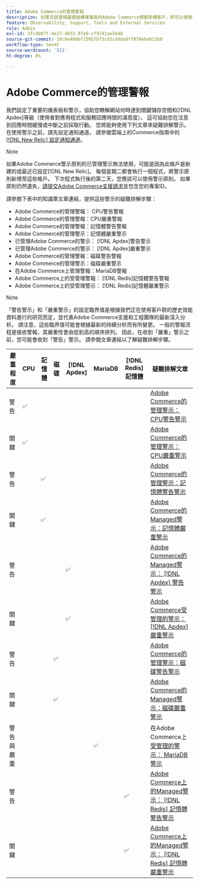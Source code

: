 ```yaml
---
title: Adobe Commerce的管理警報
description: 如果您是雲端基礎結構專業版的Adobe Commerce規劃架構客戶，則可以使用受管理警報來瞭解您網站的健康情況。 如果您是雲端基礎結構入門計畫架構客戶的Adobe Commerce，您將只會收到 [!DNL Apdex] 和錯誤率條件的警示。
feature: Observability, Support, Tools and External Services
role: Admin
exl-id: 3fc4b07f-4e27-4833-97a9-cf9741ae5648
source-git-commit: 18c8e466bf15957b73cd3cddda8ff078ebeb23b0
workflow-type: tm+mt
source-wordcount: '511'
ht-degree: 0%

---
```


# Adobe Commerce的管理警報


我們設定了重要的儀表板和警示，協助您瞭解網站何時達到關鍵儲存空間和[!DNL Apdex]等級（使用者對應用程式和服務回應時間的滿意度）。 這可協助您在注意到回應時間緩慢或中斷之前採取行動。 您將能夠使用下列文章來疑難排解警示。 在使用警示之前，請先設定通知通道。 請參閱雲端上的Commerce指南中的[[!DNL New Relic] 設定通知通道](https://experienceleague.adobe.com/zh-hant/docs/commerce-on-cloud/user-guide/monitor/new-relic/new-relic-service)。

>[!NOTE]
>
>如果Adobe Commerce警示原則的已管理警示無法使用，可能是因為此帳戶是新建的或最近已設定[!DNL New Relic]。 每個星期二都會執行一個程式，將警示原則新增至這些帳戶。 下次程式執行後的第二天，您應該可以使用警示原則。 如果原則仍然遺失，[請提交Adobe Commerce支援請求](https://experienceleague.adobe.com/zh-hant/docs/commerce-knowledge-base/kb/help-center-guide/magento-help-center-user-guide#support-case)並包含您的專案ID。

請參閱下表中的知識庫文章連結，提供這些警示的疑難排解步驟：

* Adobe Commerce的管理警報： CPU警告警報
* Adobe Commerce的管理警報：CPU嚴重警報
* Adobe Commerce的管理警報：記憶體警告警報
* Adobe Commerce的管理警示：記憶體嚴重警示
* 已管理Adobe Commerce的警示： [!DNL Apdex]警告警示
* 已管理Adobe Commerce的警示： [!DNL Apdex]嚴重警示
* Adobe Commerce的管理警報：磁碟警告警報
* Adobe Commerce的管理警示：磁碟嚴重警示
* 在Adobe Commerce上管理警報：MariaDB警報
* Adobe Commerce上的受管理警報： [!DNL Redis]記憶體警告警報
* Adobe Commerce上的受管理警示： [!DNL Redis]記憶體嚴重警示

>[!NOTE]
>
>「警告警示」和「嚴重警示」的設定臨界值是根據我們正在使用客戶群的歷史效能資料進行的研究而定，並代表Adobe Commerce支援和工程團隊的最新深入分析。 請注意，這些臨界值可能會根據最新的持續分析而有所變更。 一般的警報流程是接收警報，其嚴重性會由低到高的順序排列。 因此，在收到「嚴重」警示之前，您可能會收到「警告」警示。 請參閱文章連結以了解疑難排解步驟。

| 嚴重程度 | CPU | 記憶體 | 磁碟 | [!DNL Apdex] | MariaDB | [!DNL Redis]記憶體 | 疑難排解文章 |
|----------|-----|--------|------|-------|---------|--------------|-------------------------|
| 警告 | ✅ |        |      |       |         |              | [Adobe Commerce的管理警示： CPU警告警示](managed-alerts-for-magento-commerce-cpu-warning-alert.md) |
| 關鍵 | ✅ |        |      |       |         |              | [Adobe Commerce的管理警示： CPU嚴重警示](managed-alerts-on-magento-commerce-cpu-critical-alert.md) |
| 警告 |     | ✅ |      |       |         |              | [Adobe Commerce的管理警示：記憶體警告警示](managed-alerts-for-magento-commerce-memory-warning-alert.md) |
| 關鍵 |     | ✅ |      |       |         |              | [Adobe Commerce的Managed警示：記憶體嚴重警示](managed-alerts-on-magento-commerce-memory-critical-alert.md) |
| 警告 |     |        |      | ✅ |         |              | [Adobe Commerce的Managed警示： [!DNL Apdex] 警告警示](managed-alerts-for-magento-commerce-apdex-warning-alert.md) |
| 關鍵 |     |        |      | ✅ |         |              | [Adobe Commerce受管理的警示： [!DNL Apdex] 嚴重警示](managed-alerts-for-magento-commerce-apdex-critical-alert.md) |
| 警告 |     |        | ✅ |       |         |              | [Adobe Commerce的管理警示：磁碟警告警示](managed-alerts-for-magento-commerce-disk-warning-alert.md) |
| 關鍵 |     |        | ✅ |       |         |              | [Adobe Commerce的Managed警示：磁碟嚴重警示](managed-alerts-for-magento-commerce-disk-critical-alert.md) |
| 警告與嚴重 |     |        |      |       | ✅ |              | 在Adobe Commerce上[受管理的警示： MariaDB警示](managed-alerts-on-magento-commerce-mariadb-alerts.md) |
| 警告 |     |        |      |       |         | ✅ | [Adobe Commerce上的Managed警示： [!DNL Redis] 記憶體警告警示](managed-alerts-on-magento-commerce-redis-memory-warning-alert.md) |
| 關鍵 |     |        |      |       |         | ✅ | [Adobe Commerce上的Managed警示： [!DNL Redis] 記憶體嚴重警示](managed-alerts-on-magento-commerce-redis-memory-critical-alert.md) |
